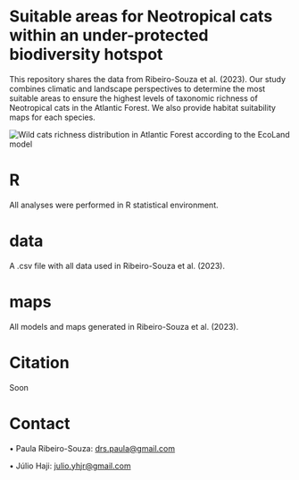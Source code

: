 # Suitable areas for Neotropical cats within an under-protected biodiversity hotspot
This repository shares the data from Ribeiro-Souza et al. (2023). Our study combines climatic and landscape perspectives to determine the most suitable areas to ensure the highest levels of taxonomic richness of Neotropical cats in the Atlantic Forest. We also provide habitat suitability maps for each species.

![Wild cats richness distribution in Atlantic Forest according to the EcoLand model](https://user-images.githubusercontent.com/65490803/226073033-efe45590-8965-4f4a-9a5b-77628bad255e.png)

# R
All analyses were performed in R statistical environment.

# data
A .csv file with all data used in Ribeiro-Souza et al. (2023).

# maps
All models and maps generated in Ribeiro-Souza et al. (2023).

# Citation
Soon

# Contact
• Paula Ribeiro-Souza: <drs.paula@gmail.com>

• Júlio Haji: <julio.yhjr@gmail.com>
